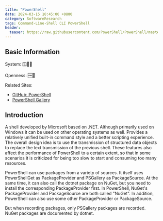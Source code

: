 ```yaml
---
title: "PowerShell"
date: 2024-03-15 10:45:00 +0800
category: SoftwareResearch
tags: Command-Line-Shell CLI PowerShell
header:
  teaser: https://raw.githubusercontent.com/PowerShell/PowerShell/master/assets/ps_black_64.svg
---
```


## Basic Information

System: 🪟🍎🐧

Openness: 🆓📖

Related Sites:

* [GitHub: PowerShell](https://github.com/PowerShell/PowerShell)
* [PowerShell Gallery](https://www.powershellgallery.com/)

## Introduction

A shell developed by Microsoft based on .NET. Although primarily used on Windows it can be used on other operating systems as well. Provides a relatively unified built-in command style and a better scripting experience. The overall design idea is to use the transmission of structured data objects to replace the text transmission of the previous shell. These features also affect the performance of PowerShell to a certain extent, so that in some scenarios it is criticized for being too slow to start and consuming too many resources.

PowerShell can use packages from a variety of sources. It itself uses PowerShellGet as PackageProvider and PSGallery as PackageSource. At the same time, it can also call the dotnet package on NuGet, but you need to install the corresponding PackageProvider first. In PowerShell, NuGet's PackageProvider and PackageSource are both called "NuGet". In addition, PowerShell can also use some other PackageProvider or PackageSource.

But when recording packages, only PSGallery packages are recorded. NuGet packages are documented by dotnet.
